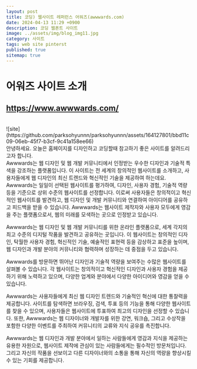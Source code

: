 ```yaml
---
layout: post
title: 코딩) 웹사이트 레퍼런스 어워즈(awwwards.com)
date: 2024-04-13 11:29 +0900
description: 코딩 웹폰트 사이트
image: ../assets/img/blog_img11.jpg
category: 사이트
tags: web site pinterst
published: true
sitemap: true
---
```

# 어워즈 사이트 소개 
## <https://www.awwwards.com/>    
<br>
![site](https://github.com/parksohyunnn/parksohyunnn/assets/164127801/bbd11c09-06eb-45f7-b3cf-9c41a158ee66)   
<br>
안녕하세요. 오늘은 홈페이지를 디자인하고 코딩할때 참고하기 좋은 사이트를 알려드리고자 합니다.   
<br>
Awwwards는 웹 디자인 및 웹 개발 커뮤니티에서 인정받는 우수한 디자인과 기술적 특색을 강조하는 플랫폼입니다. 이 사이트는 전 세계의 창의적인 웹사이트를 소개하고, 사용자들에게 웹 디자인의 최신 트렌드와 혁신적인 기술을 제공하여 하는데요.   
Awwwards는 일일이 선택된 웹사이트를 평가하여, 디자인, 사용자 경험, 기술적 역량 등을 기준으로 상위 수준의 웹사이트를 선정합니다.    
이로써 사용자들은 창의적이고 혁신적인 웹사이트를 발견하고, 웹 디자인 및 개발 커뮤니티와 연결하여 아이디어를 공유하고 피드백을 받을 수 있습니다. Awwwards는 웹사이트 제작자와 사용자 모두에게 영감을 주는 플랫폼으로서, 웹의 미래를 모색하는 곳으로 인정받고 있습니다.   
<br>   

Awwwards는 웹 디자인 및 웹 개발 커뮤니티를 위한 온라인 플랫폼으로, 세계 각지의 최고 수준의 디지털 작품을 발견하고 공유하는 곳입니다. 이 웹사이트는 창의적인 디자인, 탁월한 사용자 경험, 혁신적인 기술, 예술적인 표현력 등을 감상하고 표준을 높이며, 웹 디자인과 개발 분야의 커뮤니티와 협력하며 성장하는 데 중점을 두고 있습니다.   

Awwwards를 방문하면 뛰어난 디자인과 기술적 역량을 보여주는 수많은 웹사이트를 살펴볼 수 있습니다. 각 웹사이트는 창의적이고 혁신적인 디자인과 사용자 경험을 제공하기 위해 노력하고 있으며, 다양한 업계와 분야에서 다양한 아이디어와 영감을 얻을 수 있습니다.   

Awwwards는 사용자들에게 최신 웹 디자인 트렌드와 기술적인 혁신에 대한 통찰력을 제공합니다. 사이트를 탐색하면 브라우징, 검색, 투표 등의 기능을 통해 다양한 웹사이트를 찾을 수 있으며, 사용자들은 웹사이트에 투표하여 최고의 디자인을 선정할 수 있습니다. 또한, Awwwards는 웹 디자이너와 개발자를 위한 강연, 워크숍, 그리고 수상작을 포함한 다양한 이벤트를 주최하여 커뮤니티의 교류와 지식 공유를 촉진합니다.   

Awwwards는 웹 디자인과 개발 분야에서 일하는 사람들에게 영감과 지식을 제공하는 유용한 자원으로, 웹사이트 제작에 관심이 있는 사람들에게는 필수적인 방문처입니다. 그리고 자신의 작품을 선보이고 다른 디자이너와의 소통을 통해 자신의 역량을 향상시킬 수 있는 기회를 제공합니다.   